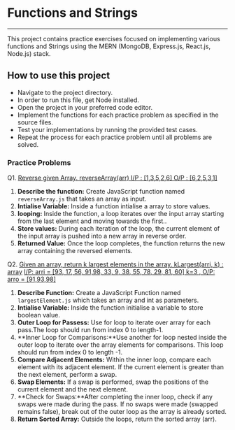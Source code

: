 # Functions and Strings

---

This project contains practice exercises focused on implementing various functions and Strings using the MERN (MongoDB, Express.js, React.js, Node.js) stack.

## How to use this project

- Navigate to the project directory.
- In order to run this file, get Node installed.
- Open the project in your preferred code editor.
- Implement the functions for each practice problem as specified in the source files.
- Test your implementations by running the provided test cases.
- Repeat the process for each practice problem until all problems are solved.

### Practice Problems

Q1. [Reverse given Array. reverseArray(arr)
I/P : [1,3,5,2,6] O/P : [6,2,5,3,1]](#)

1. **Describe the function:** Create JavaScript function named `reverseArray.js` that takes an array as input.
2. **Intialise Variable:** Inside a function intialise a array to store values.
3. **looping:** Inside the function, a loop iterates over the input array starting from the last element and moving towards the first..
4. **Store values:** During each iteration of the loop, the current element of the input array is pushed into a new array in reverse order.
5. **Returned Value:** Once the loop completes, the function returns the new array containing the reversed elements.

Q2. [Given an array, return k largest elements in the array. kLargest(arri, k) : array](#)
[I/P: arri = [93, 17, 56, 91,98, 33, 9, 38, 55, 78, 29, 81, 60] k=3 ,
O/P: arro = [91,93,98]](#)

1. **Describe Function:** Create a JavaScript Function named `largestElement.js` which takes an array and int as parameters.
2. **Intialise Variable:** Inside the function initialise a variable to store boolean value.
3. **Outer Loop for Passess:** Use for loop to iterate over array for each pass.The loop should run from index 0 to length-1.
4. **Inner Loop for Comparisons:**Use another for loop nested inside the outer loop to iterate over the array elements for comparisons. This loop should run from index 0 to length -1.
5. **Compare Adjacent Elements:** Within the inner loop, compare each element with its adjacent element. If the current element is greater than the next element, perform a swap.
6. **Swap Elements:** If a swap is performed, swap the positions of the current element and the next element.
7. **Check for Swaps:**After completing the inner loop, check if any swaps were made during the pass. If no swaps were made (swapped remains false), break out of the outer loop as the array is already sorted.
8. **Return Sorted Array:** Outside the loops, return the sorted array (arr).
